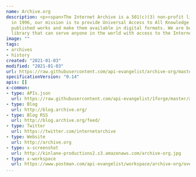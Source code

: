 ```yaml
---
name: Archive.org
description: <p><span>The Internet Archive is a 501(c)(3) non-profit library. Founded
  in 1996, our mission is to provide Universal Access to All Knowledge. We collect
  published works and make them available in digital formats. We are building a public
  library that can serve anyone in the world with access to the Internet.</span></p>
image: ""
tags:
- archives
- history
created: "2021-01-03"
modified: "2021-01-03"
url: https://raw.githubusercontent.com/api-evangelist/archive-org/master/apis.json
specificationVersion: "0.14"
apis: []
x-common:
- type: APIs.json
  url: https://raw.githubusercontent.com/api-evangelist/1forge/master/apis.json
- type: Blog
  url: http://blog.archive.org/
- type: Blog RSS
  url: http://blog.archive.org/feed/
- type: Twitter
  url: https://twitter.com/internetarchive
- type: Website
  url: http://archive.org
- type: x-screenshot
  url: http://kinlane-productions2.s3.amazonaws.com/archive-org.jpg
- type: x-workspace
  url: https://www.postman.com/api-evangelist/workspace/archive-org/overview
...
```

